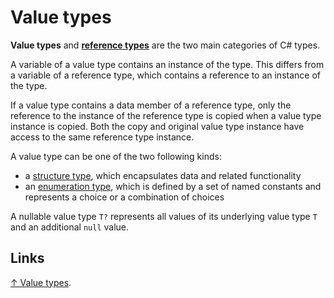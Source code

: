 # Value types

**Value types** and [**reference types**](../reference-types.md) are the two main categories of C# types.

A variable of a value type contains an instance of the type. This differs from a variable of a reference type, which contains a reference to an instance of the type.

If a value type contains a data member of a reference type, only the reference to the instance of the reference type is copied when a value type instance is copied. Both the copy and original value type instance have access to the same reference type instance.

A value type can be one of the two following kinds:

- a [structure type](../struct.md), which encapsulates data and related functionality
- an [enumeration type](enumeration-types.md), which is defined by a set of named constants and represents a choice or a combination of choices

A nullable value type `T?` represents all values of its underlying value type `T` and an additional `null` value.

## Links

[↑ Value types](https://learn.microsoft.com/en-us/dotnet/csharp/language-reference/builtin-types/value-types).
